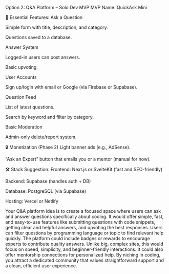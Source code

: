 Option 2: Q&A Platform – Solo Dev MVP
MVP Name: QuickAsk Mini

🚀 Essential Features:
Ask a Question

Simple form with title, description, and category.

Questions saved to a database.

Answer System

Logged-in users can post answers.

Basic upvoting.

User Accounts

Sign up/login with email or Google (via Firebase or Supabase).

Question Feed

List of latest questions.

Search by keyword and filter by category.

Basic Moderation

Admin-only delete/report system.

🔒 Monetization (Phase 2)
Light banner ads (e.g., AdSense).

“Ask an Expert” button that emails you or a mentor (manual for now).

🛠️ Stack Suggestion:
Frontend: Next.js or SvelteKit (fast and SEO-friendly)

Backend: Supabase (handles auth + DB)

Database: PostgreSQL (via Supabase)

Hosting: Vercel or Netlify

Your Q&A platform idea is to create a focused space where users can ask and answer questions specifically about coding. It would offer simple, fast, and easy-to-use features like submitting questions with code snippets, getting clear and helpful answers, and upvoting the best responses. Users can filter questions by programming language or topic to find relevant help quickly. The platform could include badges or rewards to encourage experts to contribute quality answers. Unlike big, complex sites, this would focus on speed, simplicity, and beginner-friendly interactions. It could also offer mentorship connections for personalized help. By niching in coding, you attract a dedicated community that values straightforward support and a clean, efficient user experience.
